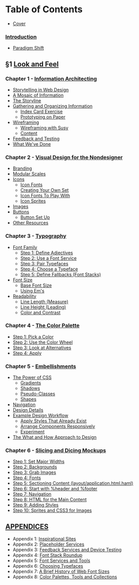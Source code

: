 Table of Contents
=================

- [Cover][]

### [Introduction][]
  - [Paradigm Shift][]

&sect;1 [Look and Feel][Section I]
------------------------------------

### Chapter 1 - [Information Architecting][Chapter 1]
  - [Storytelling in Web Design][]
  - [A Mosaic of Information][]
  - [The Storyline][]
  - [Gathering and Organizing Information][]
      - [Index Card Exercise][]
      - [Prototyping on Paper][]
  - [Wireframing][]
      - [Wireframing with Susy][]
      - [Content][]
  - [Feedback and Testing][]
  - [What We've Done][]

### Chapter 2 - [Visual Design for the Nondesigner][Chapter 2]
  - [Branding][]
  - [Modular Scales][]
  - [Icons][]
      - [Icon Fonts][]
      - [Creating Your Own Set][Icon Font Creating]
      - [Icon Fonts To Play With][Icon Font Playing]
      - [Icon Sprites][]
  - [Images][]
  - [Buttons][]
      - [Button Set Up][]
  - [Other Resources][]

### Chapter 3 - [Typography][Chapter 3]
  - [Font Family][]
      - [Step 1: Define Adjectives][]
      - [Step 2: Use a Font Service][]
      - [Step 3: Pair Typefaces][]
      - [Step 4: Choose a Typeface][]
      - [Step 5: Define Fallbacks (Font Stacks)][]
  - [Font Size][]
      - [Base Font Size][]
      - [Using Em's][]
  - [Readability][]
      - [Line Length (Measure)][]
      - [Line Height (Leading)][]
      - [Color and Contrast][]

### Chapter 4 - [The Color Palette][Chapter 4]
  - [Step 1: Pick a Color][]
  - [Step 2: Use the Color Wheel][]
  - [Step 3: Look at Alternatives][]
  - [Step 4: Apply][]

### Chapter 5 - [Embellishments][Chapter 5]
  - [The Power of CSS][]
      - [Gradients][]
      - [Shadows][]
      - [Pseudo-Classes][]
      - [Shapes][]
  - [Navigation][]
  - [Design Details][]
  - [Example Design Workflow][]
      - [Apply Styles That Already Exist][]
      - [Arrange Components Responsively][]
      - [Experiment][]
  - [The What and How Approach to Design][]

### Chapter 6 - [Slicing and Dicing Mockups][Chapter 6]
  - [Step 1: Set Major Widths][]
  - [Step 2: Backgrounds][]
  - [Step 3: Grab Images][]
  - [Step 4: Fonts][]
  - [Step 5: Sectioning Content (layout/application.html.haml)][]
  - [Step 6: Start with %header and %footer][]
  - [Step 7: Navigation][]
  - [Step 8: HTML for the Main Content][]
  - [Step 9: Adding Styles][]
  - [Step 10: Sprites and CSS3 for Images][]

[APPENDICES][Appendices]
------------------------

- Appendix 1: [Inspirational Sites][Appendix 1]
- Appendix 2: [Placeholder Services][Appendix 2]
- Appendix 3: [Feedback Services and Device Testing][Appendix 3]
- Appendix 4: [Font Stack Roundup][Appendix 4]
- Appendix 5: [Font Services and Tools][Appendix 5]
- Appendix 6: [Choosing Typefaces][Appendix 6]
- Appendix 7: [A Brief History of Web Font Sizes][Appendix 7]
- Appendix 8: [Color Palettes, Tools and Collections][Appendix 8]

[Cover]:                https://github.com/maxxiimo/coding-design/blob/master/COVER.md#the-front-end-manifesto

[Introduction]:         https://github.com/maxxiimo/coding-design/blob/master/introduction.md#introduction

[Section I]:            https://github.com/maxxiimo/coding-design/blob/master/section-1.md#look-and-feel
[Chapter 1]:            https://github.com/maxxiimo/coding-design/blob/master/chp1-information-architecting.md#information-architecting
[Chapter 2]:            https://github.com/maxxiimo/coding-design/blob/master/chp2-visual-design-for-the-nondesigner.md#visual-design-for-the-nondesigner
[Chapter 3]:            https://github.com/maxxiimo/coding-design/blob/master/chp3-typography.md#typography
[Chapter 4]:            https://github.com/maxxiimo/coding-design/blob/master/chp4-the-color-palette.md#the-color-palette
[Chapter 5]:            https://github.com/maxxiimo/coding-design/blob/master/chp5-embellishments.md#embellishments
[Chapter 6]:            https://github.com/maxxiimo/coding-design/blob/master/chp6-slicing-and-dicing-mockups.md#slicing-and-dicing-mockups

[Appendices]:           https://github.com/maxxiimo/coding-design/blob/master/appendices.md#appendices

[Paradigm Shift]:       https://github.com/maxxiimo/coding-design/blob/master/introduction.md#paradigm-shift

[Storytelling in Web Design]: https://github.com/maxxiimo/coding-design/blob/master/chp1-information-architecting.md#storytelling-in-web-design
[A Mosaic of Information]: https://github.com/maxxiimo/coding-design/blob/master/chp1-information-architecting.md#a-mosaic-of-information
[The Storyline]:        https://github.com/maxxiimo/coding-design/blob/master/chp1-information-architecting.md#the-storyline
[Gathering and Organizing Information]: https://github.com/maxxiimo/coding-design/blob/master/chp1-information-architecting.md#gathering-and-organizing-information
[Index Card Exercise]:  https://github.com/maxxiimo/coding-design/blob/master/chp1-information-architecting.md#index-card-exercise
[Prototyping on Paper]: https://github.com/maxxiimo/coding-design/blob/master/chp1-information-architecting.md#prototyping-on-paper
[Wireframing]:          https://github.com/maxxiimo/coding-design/blob/master/chp1-information-architecting.md#wireframing
[Wireframing with Susy]: https://github.com/maxxiimo/coding-design/blob/master/chp1-information-architecting.md#wireframing-with-susy
[Content]:              https://github.com/maxxiimo/coding-design/blob/master/chp1-information-architecting.md#content
[Feedback and Testing]: https://github.com/maxxiimo/coding-design/blob/master/chp1-information-architecting.md#feedback-and-testing
[What We've Done]:      https://github.com/maxxiimo/coding-design/blob/master/chp1-information-architecting.md#what-weve-done

[Branding]:             https://github.com/maxxiimo/coding-design/blob/master/chp2-visual-design-for-the-nondesigner.md#branding
[Modular Scales]:       https://github.com/maxxiimo/coding-design/blob/master/chp2-visual-design-for-the-nondesigner.md#modular-scales
[Icons]:                https://github.com/maxxiimo/coding-design/blob/master/chp2-visual-design-for-the-nondesigner.md#icons
[Icon Fonts]:           https://github.com/maxxiimo/coding-design/blob/master/chp2-visual-design-for-the-nondesigner.md#icon-fonts
[Icon Font Creating]:   https://github.com/maxxiimo/coding-design/blob/master/chp2-visual-design-for-the-nondesigner.md#creating-your-own-set
[Icon Font Playing]:    https://github.com/maxxiimo/coding-design/blob/master/chp2-visual-design-for-the-nondesigner.md#icon-fonts-to-play-with
[Icon Sprites]:         https://github.com/maxxiimo/coding-design/blob/master/chp2-visual-design-for-the-nondesigner.md#icon-sprites
[Images]:               https://github.com/maxxiimo/coding-design/blob/master/chp2-visual-design-for-the-nondesigner.md#images
[Buttons]:              https://github.com/maxxiimo/coding-design/blob/master/chp2-visual-design-for-the-nondesigner.md#buttons
[Button Set Up]:        https://github.com/maxxiimo/coding-design/blob/master/chp2-visual-design-for-the-nondesigner.md#button-set-up
[Other Resources]:      https://github.com/maxxiimo/coding-design/blob/master/chp2-visual-design-for-the-nondesigner.md#other-resources

[Font Family]:          https://github.com/maxxiimo/coding-design/blob/master/chp3-typography.md#font-family
[Step 1: Define Adjectives]: https://github.com/maxxiimo/coding-design/blob/master/chp3-typography.md#step-1-define-adjectives
[Step 2: Use a Font Service]: https://github.com/maxxiimo/coding-design/blob/master/chp3-typography.md#step-2-use-a-font-service
[Step 3: Pair Typefaces]: https://github.com/maxxiimo/coding-design/blob/master/chp3-typography.md#step-3-pair-typefaces
[Step 4: Choose a Typeface]: https://github.com/maxxiimo/coding-design/blob/master/chp3-typography.md#step-4-choose-a-typeface
[Step 5: Define Fallbacks (Font Stacks)]: https://github.com/maxxiimo/coding-design/blob/master/chp3-typography.md#step-5-define-fallbacks-font-stacks
[Font Size]:            https://github.com/maxxiimo/coding-design/blob/master/chp3-typography.md#font-size
[Base Font Size]:       https://github.com/maxxiimo/coding-design/blob/master/chp3-typography.md#base-font-size
[Using Em's]:           https://github.com/maxxiimo/coding-design/blob/master/chp3-typography.md#using-ems
[Readability]:          https://github.com/maxxiimo/coding-design/blob/master/chp3-typography.md#readability
[Line Length (Measure)]: https://github.com/maxxiimo/coding-design/blob/master/chp3-typography.md#line-length-measure
[Line Height (Leading)]: https://github.com/maxxiimo/coding-design/blob/master/chp3-typography.md#line-height-leading
[Color and Contrast]:   https://github.com/maxxiimo/coding-design/blob/master/chp3-typography.md#color-and-contrast

[Step 1: Pick a Color]: https://github.com/maxxiimo/coding-design/blob/master/chp4-the-color-palette.md#step-1-pick-a-color
[Step 2: Use the Color Wheel]: https://github.com/maxxiimo/coding-design/blob/master/chp4-the-color-palette.md#step-2-use-the-color-wheel
[Step 3: Look at Alternatives]: https://github.com/maxxiimo/coding-design/blob/master/chp4-the-color-palette.md#step-3-look-at-alternatives
[Step 4: Apply]:        https://github.com/maxxiimo/coding-design/blob/master/chp4-the-color-palette.md#step-4-apply

[The Power of CSS]:     https://github.com/maxxiimo/coding-design/blob/master/chp5-embellishments.md#the-power-of-css
[Gradients]:            https://github.com/maxxiimo/coding-design/blob/master/chp5-embellishments.md#gradients
[Shadows]:              https://github.com/maxxiimo/coding-design/blob/master/chp5-embellishments.md#shadows
[Pseudo-Classes]:       https://github.com/maxxiimo/coding-design/blob/master/chp5-embellishments.md#pseudo---classes
[Shapes]:               https://github.com/maxxiimo/coding-design/blob/master/chp5-embellishments.md#shapes
[Navigation]:           https://github.com/maxxiimo/coding-design/blob/master/chp5-embellishments.md#navigation
[Design Details]:       https://github.com/maxxiimo/coding-design/blob/master/chp5-embellishments.md#design-details
[Example Design Workflow]: https://github.com/maxxiimo/coding-design/blob/master/chp5-embellishments.md#example-design-workflow
[Apply Styles That Already Exist]: https://github.com/maxxiimo/coding-design/blob/master/chp5-embellishments.md#apply-styles-that-already-exist
[Arrange Components Responsively]: https://github.com/maxxiimo/coding-design/blob/master/chp5-embellishments.md#arrange-components-responsively
[Experiment]:           https://github.com/maxxiimo/coding-design/blob/master/chp5-embellishments.md#experiment
[The What and How Approach to Design]: https://github.com/maxxiimo/coding-design/blob/master/chp5-embellishments.md#the-what-and-how-approach-to-design

[Step 1: Set Major Widths]: https://github.com/maxxiimo/coding-design/blob/master/chp6-slicing-and-dicing-mockups.md#step-1-set-major-widths
[Step 2: Backgrounds]: https://github.com/maxxiimo/coding-design/blob/master/chp6-slicing-and-dicing-mockups.md#step-2-backgrounds
[Step 3: Grab Images]: https://github.com/maxxiimo/coding-design/blob/master/chp6-slicing-and-dicing-mockups.md#step-3-grab-images
[Step 4: Fonts]:       https://github.com/maxxiimo/coding-design/blob/master/chp6-slicing-and-dicing-mockups.md#step-4-fonts
[Step 5: Sectioning Content (layout/application.html.haml)]: https://github.com/maxxiimo/coding-design/blob/master/chp6-slicing-and-dicing-mockups.md#step-5-sectioning-content-layoutapplicationhtmlhaml
[Step 6: Start with %header and %footer]: https://github.com/maxxiimo/coding-design/blob/master/chp6-slicing-and-dicing-mockups.md#step-6-start-with-header-and-footer
[Step 7: Navigation]:  https://github.com/maxxiimo/coding-design/blob/master/chp6-slicing-and-dicing-mockups.md#step-7-navigation
[Step 8: HTML for the Main Content]: https://github.com/maxxiimo/coding-design/blob/master/chp6-slicing-and-dicing-mockups.md#step-8-html-for-the-main-content
[Step 9: Adding Styles]: https://github.com/maxxiimo/coding-design/blob/master/chp6-slicing-and-dicing-mockups.md#step-9-adding-styles
[Step 10: Sprites and CSS3 for Images]: https://github.com/maxxiimo/coding-design/blob/master/chp6-slicing-and-dicing-mockups.md#step-10-sprites-and-css3-for-images

[Appendix 1]:           https://github.com/maxxiimo/coding-design/blob/master/appendices.md#appendix-1
[Appendix 2]:           https://github.com/maxxiimo/coding-design/blob/master/appendices.md#appendix-2
[Appendix 3]:           https://github.com/maxxiimo/coding-design/blob/master/appendices.md#appendix-3
[Appendix 4]:           https://github.com/maxxiimo/coding-design/blob/master/appendices.md#appendix-4
[Appendix 5]:           https://github.com/maxxiimo/coding-design/blob/master/appendices.md#appendix-5
[Appendix 6]:          https://github.com/maxxiimo/coding-design/blob/master/appendices.md#appendix-6
[Appendix 7]:          https://github.com/maxxiimo/coding-design/blob/master/appendices.md#appendix-7
[Appendix 8]:          https://github.com/maxxiimo/coding-design/blob/master/appendices.md#appendix-8

